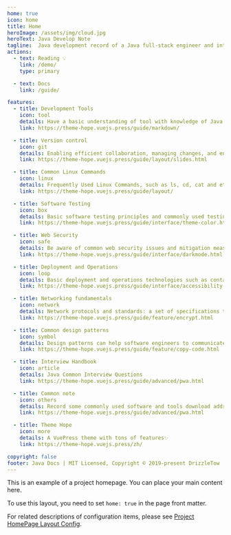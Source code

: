 ```yaml
---
home: true
icon: home
title: Home
heroImage: /assets/img/cloud.jpg
heroText: Java Develop Note
tagline:  Java development record of a Java full-stack engineer and introduction to some develop tool.
actions:
  - text: Reading 💡
    link: /demo/
    type: primary

  - text: Docs
    link: /guide/

features:
  - title: Development Tools
    icon: tool
    details: Have a basic understanding of tool with knowledge of Java and Front-end Development Tools
    link: https://theme-hope.vuejs.press/guide/markdown/

  - title: Version control
    icon: git
    details: Enabling efficient collaboration, managing changes, and ensuring the integrity and reliability of a project's codebase.
    link: https://theme-hope.vuejs.press/guide/layout/slides.html

  - title: Common Linux Commands
    icon: linux
    details: Frequently Used Linux Commands, such as ls, cd, cat and etc.
    link: https://theme-hope.vuejs.press/guide/layout/

  - title: Software Testing
    icon: box 
    details: Basic software testing principles and commonly used testing frameworks to write unit tests and integration tests.
    link: https://theme-hope.vuejs.press/guide/interface/theme-color.html

  - title: Web Security
    icon: safe
    details: Be aware of common web security issues and mitigation measures, such as Cross-Site Scripting (XSS), Cross-Site Request Forgery (CSRF), authentication and authorization mechanisms.
    link: https://theme-hope.vuejs.press/guide/interface/darkmode.html

  - title: Deployment and Operations
    icon: loop
    details: Basic deployment and operations technologies such as containerization (Docker), automated deployment, and continuous integration / continuous delivery (CI/CD).
    link: https://theme-hope.vuejs.press/guide/interface/accessibility.html

  - title: Networking fundamentals
    icon: network
    details: Network protocols and standards: a set of specifications that define the format, transmission, and interaction of data in a network . For example, TCP/IP, HTTP, DNS, etc.
    link: https://theme-hope.vuejs.press/guide/feature/encrypt.html

  - title: Common design patterns
    icon: symbol
    details: Design patterns can help software engineers to communicate more efficiently, standardize interfaces, simplify complex problems, and improve code quality.
    link: https://theme-hope.vuejs.press/guide/feature/copy-code.html

  - title: Interview Handbook
    icon: article
    details: Java Common Interview Questions
    link: https://theme-hope.vuejs.press/guide/advanced/pwa.html

  - title: Common note
    icon: others
    details: Record some commonly used software and tools download address and use skills,as well as some inconvenient classification of content.
    link: https://theme-hope.vuejs.press/guide/advanced/pwa.html

  - title: Theme Hope
    icon: more
    details: A VuePress theme with tons of features✨
    link: https://theme-hope.vuejs.press/zh/

copyright: false
footer: Java Docs | MIT Licensed, Copyright © 2019-present DrizzleTow
---
```


This is an example of a project homepage. You can place your main content here.

To use this layout, you need to set `home: true` in the page front matter.

For related descriptions of configuration items, please see [Project HomePage Layout Config](https://theme-hope.vuejs.press/guide/layout/home/).
